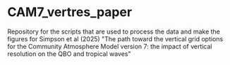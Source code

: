 # CAM7_vertres_paper
Repository for the scripts that are used to process the data and make the figures for Simpson et al (2025) "The path toward the vertical grid options for the Community Atmosphere Model version 7: the impact of vertical resolution on the QBO and tropical waves"
